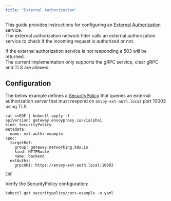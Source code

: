 ```yaml
---
title: "External Authorization"
---
```


This guide provides instructions for configuring an [External Authorization][ExternalAuthorization] service.  
The external authorization network filter calls an external authorization service to check if the incoming request is authorized or not.

If the external authorization service is not responding a 503 will be returned.  
The current implementation only supports the gRPC service, clear gRPC and TLS are allowed.

## Configuration

The below example defines a [SecurityPolicy][SecurityPolicy] that queries an external authorization server that must respond on `envoy-ext-auth.local` port 10003 using TLS.

```shell
cat <<EOF | kubectl apply -f -
apiVersion: gateway.envoyproxy.io/v1alpha1
kind: SecurityPolicy
metadata:
  name: ext-authz-example
spec:
  targetRef:
    group: gateway.networking.k8s.io
    kind: HTTPRoute
    name: backend
  extAuthz:
    grpcURI: https://envoy-ext-auth.local:10003

EOF
```

Verify the SecurityPolicy configuration:

```shell
kubectl get securitypolicy/cors-example -o yaml
```

[SecurityPolicy]: ../../design/security-policy/
[ExternalAuthorization]: https://www.envoyproxy.io/docs/envoy/latest/configuration/http/http_filters/ext_authz_filter